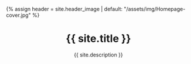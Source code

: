 {% assign header = site.header_image | default: "/assets/img/Homepage-cover.jpg" %}
<header class="masthead" style="background-image: url('{{ header | relative_url }}')">
  <div class="container position-relative px-4 px-lg-5">
    <div class="site-heading">
      <h1>{{ site.title }}</h1>
      <span class="subheading">{{ site.description }}</span>
    </div>
  </div>
</header>
